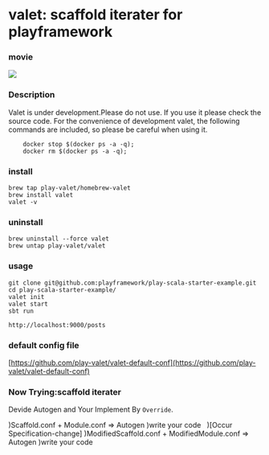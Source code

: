 # valet: scaffold iterater for playframework

### movie
[![](http://img.youtube.com/vi/p9_gWWoZjoQ/0.jpg)](https://www.youtube.com/watch?v=p9_gWWoZjoQ)

### Description
Valet is under development.Please do not use.
If you use it please check the source code.
For the convenience of development valet, the following commands are included, so please be careful when using it.
```
    docker stop $(docker ps -a -q);
    docker rm $(docker ps -a -q);
```


### install
```
brew tap play-valet/homebrew-valet
brew install valet
valet -v
```

### uninstall
```
brew uninstall --force valet
brew untap play-valet/valet
```

### usage
```
git clone git@github.com:playframework/play-scala-starter-example.git
cd play-scala-starter-example/
valet init
valet start
sbt run

http://localhost:9000/posts
```

### default config file
[https://github.com/play-valet/valet-default-conf](https://github.com/play-valet/valet-default-conf)

### Now Trying:scaffold iterater
Devide Autogen and Your Implement By ```Override```.

)Scaffold.conf + Module.conf => Autogen
)write your code  
)[Occur Specification-change]
)ModifiedScaffold.conf + ModifiedModule.conf => Autogen
)write your code  


